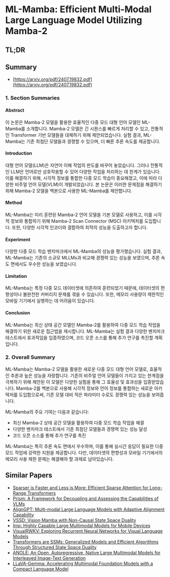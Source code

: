 # ML-Mamba: Efficient Multi-Modal Large Language Model Utilizing Mamba-2
## TL;DR
## Summary
- [https://arxiv.org/pdf/2407.19832.pdf](https://arxiv.org/pdf/2407.19832.pdf)

### 1. Section Summaries

#### Abstract
이 논문은 Mamba-2 모델을 활용한 효율적인 다중 모드 대형 언어 모델인 ML-Mamba를 소개합니다. Mamba-2 모델은 긴 시퀀스를 빠르게 처리할 수 있고, 전통적인 Transformer 기반 모델들을 대체하기 위해 제안되었습니다. 실험 결과, ML-Mamba는 기존 최첨단 모델들과 경쟁할 수 있으며, 더 빠른 추론 속도를 제공합니다.

#### Introduction
대형 언어 모델(LLM)은 자연어 이해 작업의 판도를 바꾸어 놓았습니다. 그러나 전통적인 LLM은 언어로만 상호작용할 수 있어 다양한 작업을 처리하는 데 한계가 있습니다. 이를 해결하기 위해, 시각적 정보를 통합한 다중 모드 학습이 중요해졌고, 이에 따라 다양한 비주얼 언어 모델(VLM)이 개발되었습니다. 본 논문은 이러한 문제점을 해결하기 위해 Mamba-2 모델을 백본으로 사용한 ML-Mamba를 제안합니다.

#### Method
ML-Mamba는 미리 훈련된 Mamba-2 언어 모델을 기본 모델로 사용하고, 이를 시각적 정보와 통합하기 위해 Mamba-2 Scan Connector (MSC) 아키텍처를 도입합니다. 또한, 다양한 시각적 인코더와 결합하여 최적의 성능을 도출하고자 합니다.

#### Experiment
다양한 다중 모드 학습 벤치마크에서 ML-Mamba의 성능을 평가했습니다. 실험 결과, ML-Mamba는 기존의 소규모 MLLMs과 비교해 경쟁력 있는 성능을 보였으며, 추론 속도 면에서도 우수한 성능을 보였습니다.

#### Limitation
ML-Mamba는 특정 다중 모드 데이터셋에 의존하여 훈련되었기 때문에, 데이터셋의 편향성이나 불완전한 커버리지 문제를 겪을 수 있습니다. 또한, 메모리 사용량이 제한적인 모바일 기기에서 실행하는 데 어려움이 있습니다.

#### Conclusion
ML-Mamba는 최신 상태 공간 모델인 Mamba-2를 활용하여 다중 모드 학습 작업을 해결하기 위한 새로운 접근법을 제시합니다. ML-Mamba는 실험 결과 다양한 벤치마크 테스트에서 효과적임을 입증하였으며, 코드 오픈 소스를 통해 추가 연구를 촉진할 계획입니다.

### 2. Overall Summary
ML-Mamba는 Mamba-2 모델을 활용한 새로운 다중 모드 대형 언어 모델로, 효율적인 추론과 높은 성능을 자랑합니다. 기존의 비주얼 언어 모델들이 가지고 있는 한계점을 극복하기 위해 제안된 이 모델은 다양한 실험을 통해 그 효율성 및 효과성을 입증받았습니다. Mamba-2를 백본으로 사용해 시각적 정보와 언어 정보를 통합하는 새로운 아키텍처를 도입함으로써, 기존 모델 대비 적은 파라미터 수로도 경쟁력 있는 성능을 보여줍니다.

ML-Mamba의 주요 기여는 다음과 같습니다:
- 최신 Mamba-2 상태 공간 모델을 활용하여 다중 모드 학습 작업을 해결
- 다양한 벤치마크 테스트에서 기존 최첨단 모델들과 경쟁력 있는 성능 달성
- 코드 오픈 소스를 통해 추가 연구를 촉진

ML-Mamba는 특히 추론 속도 면에서 우수하며, 이를 통해 실시간 응답이 필요한 다중 모드 작업에 강력한 지원을 제공합니다. 다만, 데이터셋의 편향성과 모바일 기기에서의 메모리 사용 제한 문제는 해결해야 할 과제로 남아있습니다.

## Similar Papers
- [Sparser is Faster and Less is More: Efficient Sparse Attention for Long-Range Transformers](2406.16747.md)
- [Prism: A Framework for Decoupling and Assessing the Capabilities of VLMs](2406.14544.md)
- [AlignGPT: Multi-modal Large Language Models with Adaptive Alignment Capability](2405.14129.md)
- [VSSD: Vision Mamba with Non-Causal State Space Duality](2407.18559.md)
- [Imp: Highly Capable Large Multimodal Models for Mobile Devices](2405.12107.md)
- [VisualRWKV: Exploring Recurrent Neural Networks for Visual Language Models](2406.13362.md)
- [Transformers are SSMs: Generalized Models and Efficient Algorithms Through Structured State Space Duality](2405.21060.md)
- [ANOLE: An Open, Autoregressive, Native Large Multimodal Models for Interleaved Image-Text Generation](2407.06135.md)
- [LLaVA-Gemma: Accelerating Multimodal Foundation Models with a Compact Language Model](2404.01331.md)
